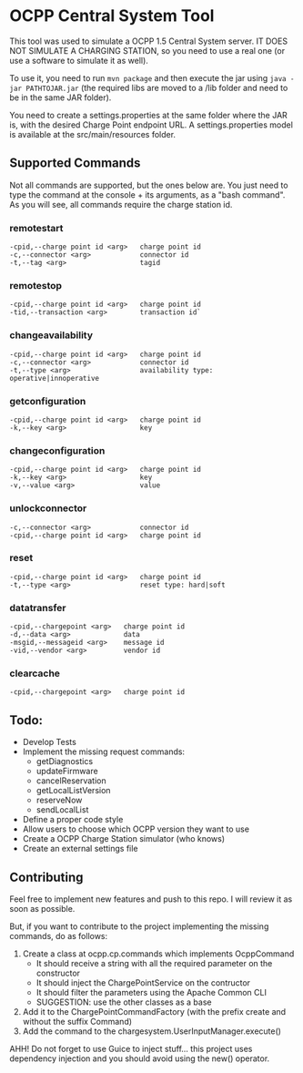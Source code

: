 # OCPP Central System Tool

This tool was used to simulate a OCPP 1.5 Central System server. IT DOES NOT SIMULATE A CHARGING STATION, so you need to use a real one (or use a software to simulate it as well).

To use it, you need to run ```mvn package``` and then execute the jar using ```java -jar PATHTOJAR.jar``` (the required libs are moved to a /lib folder and need to be in the same JAR folder). 

You need to create a settings.properties at the same folder where the JAR is, with the desired Charge Point endpoint URL. A settings.properties model is available at the src/main/resources folder.

## Supported Commands

Not all commands are supported, but the ones below are. You just need to type the command at the console + its arguments, as a "bash command". As you will see, all commands require the charge station id.

### remotestart
```
-cpid,--charge point id <arg>   charge point id
-c,--connector <arg>            connector id
-t,--tag <arg>                  tagid
```

### remotestop
```
-cpid,--charge point id <arg>   charge point id
-tid,--transaction <arg>        transaction id`
```

### changeavailability
```
-cpid,--charge point id <arg>   charge point id
-c,--connector <arg>            connector id
-t,--type <arg>                 availability type: operative|innoperative
```

### getconfiguration
```
-cpid,--charge point id <arg>   charge point id
-k,--key <arg>                  key
```

### changeconfiguration
```
-cpid,--charge point id <arg>   charge point id
-k,--key <arg>                  key
-v,--value <arg>                value
```

### unlockconnector
```
-c,--connector <arg>            connector id
-cpid,--charge point id <arg>   charge point id
```

### reset
```
-cpid,--charge point id <arg>   charge point id
-t,--type <arg>                 reset type: hard|soft
```

### datatransfer
```
-cpid,--chargepoint <arg>   charge point id
-d,--data <arg>             data
-msgid,--messageid <arg>    message id
-vid,--vendor <arg>         vendor id
```

### clearcache
```
-cpid,--chargepoint <arg>   charge point id
```

## Todo:
- Develop Tests
- Implement the missing request commands:
    - getDiagnostics
    - updateFirmware
    - cancelReservation
    - getLocalListVersion
    - reserveNow
    - sendLocalList
- Define a proper code style
- Allow users to choose which OCPP version they want to use
- Create a OCPP Charge Station simulator (who knows)
- Create an external settings file

## Contributing
Feel free to implement new features and push to this repo. I will review it as soon as possible.

But, if you want to contribute to the project implementing the missing commands, do as follows:
1. Create a class at ocpp.cp.commands which implements OcppCommand
    - It should receive a string with all the required parameter on the constructor
    - It should inject the ChargePointService on the contructor
    - It should filter the parameters using the Apache Common CLI
    - SUGGESTION: use the other classes as a base
2. Add it to the ChargePointCommandFactory (with the prefix create and without the suffix Command)
3. Add the command to the chargesystem.UserInputManager.execute()

AHH! Do not forget to use Guice to inject stuff... this project uses dependency injection and you should avoid using the new() operator.
